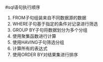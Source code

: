 #sql语句执行顺序

1. FROM子句组装来自不同数据源的数据  
2. WHERE子句基于指定的条件对记录进行筛选   
3. GROUP BY子句将数据划分为多个分组  
4. 使用聚集函数进行计算  
5. 使用HAVING子句筛选分组  
6. 计算所有的表达式  
7. 使用ORDER BY对结果集进行排序  